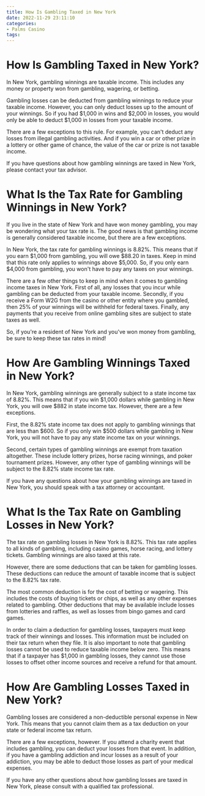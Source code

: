 ```yaml
---
title: How Is Gambling Taxed in New York
date: 2022-11-29 23:11:10
categories:
- Palms Casino
tags:
---
```



#  How Is Gambling Taxed in New York?

In New York, gambling winnings are taxable income. This includes any money or property won from gambling, wagering, or betting.

Gambling losses can be deducted from gambling winnings to reduce your taxable income. However, you can only deduct losses up to the amount of your winnings. So if you had $1,000 in wins and $2,000 in losses, you would only be able to deduct $1,000 in losses from your taxable income.

There are a few exceptions to this rule. For example, you can't deduct any losses from illegal gambling activities. And if you win a car or other prize in a lottery or other game of chance, the value of the car or prize is not taxable income.

If you have questions about how gambling winnings are taxed in New York, please contact your tax advisor.

#  What Is the Tax Rate for Gambling Winnings in New York?

If you live in the state of New York and have won money gambling, you may be wondering what your tax rate is. The good news is that gambling income is generally considered taxable income, but there are a few exceptions.

In New York, the tax rate for gambling winnings is 8.82%. This means that if you earn $1,000 from gambling, you will owe $88.20 in taxes. Keep in mind that this rate only applies to winnings above $5,000. So, if you only earn $4,000 from gambling, you won't have to pay any taxes on your winnings.

There are a few other things to keep in mind when it comes to gambling income taxes in New York. First of all, any losses that you incur while gambling can be deducted from your taxable income. Secondly, if you receive a Form W2G from the casino or other entity where you gambled, then 25% of your winnings will be withheld for federal taxes. Finally, any payments that you receive from online gambling sites are subject to state taxes as well.

So, if you're a resident of New York and you've won money from gambling, be sure to keep these tax rates in mind!

#  How Are Gambling Winnings Taxed in New York?

In New York, gambling winnings are generally subject to a state income tax of 8.82%. This means that if you win $1,000 dollars while gambling in New York, you will owe $882 in state income tax. However, there are a few exceptions.

First, the 8.82% state income tax does not apply to gambling winnings that are less than $600. So if you only win $500 dollars while gambling in New York, you will not have to pay any state income tax on your winnings.

Second, certain types of gambling winnings are exempt from taxation altogether. These include lottery prizes, horse racing winnings, and poker tournament prizes. However, any other type of gambling winnings will be subject to the 8.82% state income tax rate.

If you have any questions about how your gambling winnings are taxed in New York, you should speak with a tax attorney or accountant.

#  What Is the Tax Rate on Gambling Losses in New York?

The tax rate on gambling losses in New York is 8.82%. This tax rate applies to all kinds of gambling, including casino games, horse racing, and lottery tickets. Gambling winnings are also taxed at this rate.

However, there are some deductions that can be taken for gambling losses. These deductions can reduce the amount of taxable income that is subject to the 8.82% tax rate.

The most common deduction is for the cost of betting or wagering. This includes the costs of buying tickets or chips, as well as any other expenses related to gambling. Other deductions that may be available include losses from lotteries and raffles, as well as losses from bingo games and card games.

In order to claim a deduction for gambling losses, taxpayers must keep track of their winnings and losses. This information must be included on their tax return when they file. It is also important to note that gambling losses cannot be used to reduce taxable income below zero. This means that if a taxpayer has $1,000 in gambling losses, they cannot use those losses to offset other income sources and receive a refund for that amount.

#  How Are Gambling Losses Taxed in New York?

Gambling losses are considered a non-deductible personal expense in New York. This means that you cannot claim them as a tax deduction on your state or federal income tax return.

There are a few exceptions, however. If you attend a charity event that includes gambling, you can deduct your losses from that event. In addition, if you have a gambling addiction and incur losses as a result of your addiction, you may be able to deduct those losses as part of your medical expenses.

If you have any other questions about how gambling losses are taxed in New York, please consult with a qualified tax professional.